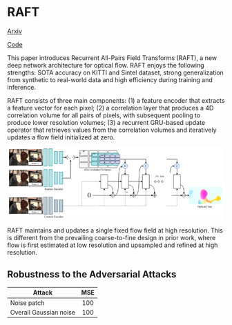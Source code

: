 # RAFT

[Arxiv](https://arxiv.org/pdf/2003.12039v3.pdf)

[Code](https://github.com/princeton-vl/RAFT)


This paper introduces Recurrent All-Pairs Field Transforms (RAFT), a new deep network architecture for optical flow. RAFT enjoys the following strengths: SOTA accuracy on KITTI and Sintel dataset, strong generalization from synthetic to real-world data and high efficiency during training and inference.


RAFT consists of three main components: (1) a feature encoder that extracts a feature vector for each pixel; (2) a correlation layer that produces a 4D correlation volume for all pairs of pixels, with subsequent pooling to produce lower resolution volumes; (3) a recurrent GRU-based update operator that retrieves values from the correlation volumes and iteratively updates a flow field initialized at zero.

![alt text](https://github.com/franchukpetro/ml_research_winter_school/blob/main/images/RAFT.png)


RAFT maintains and updates a single fixed flow field at high resolution. This is different from the prevailing coarse-to-fine design in prior work, where flow is first estimated at low resolution and upsampled and refined at high resolution.


## Robustness to the Adversarial Attacks

| Attack                      | MSE           |
| ----------------------------|:-------------:| 
| Noise patch                 | 100           | 
| Overall Gaussian noise      | 100           |
